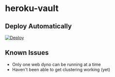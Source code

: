 # heroku-vault

## Deploy Automatically
[![Deploy](https://www.herokucdn.com/deploy/button.svg)](https://dashboard.heroku.com/new?template=https%3A%2F%2Fgithub.com%2FMyFakeHub%2Fheroku-vault-1%2Ftree%2Fmain)

## Known Issues
* Only one web dyno can be running at a time
* Haven't been able to get clustering working (yet)
